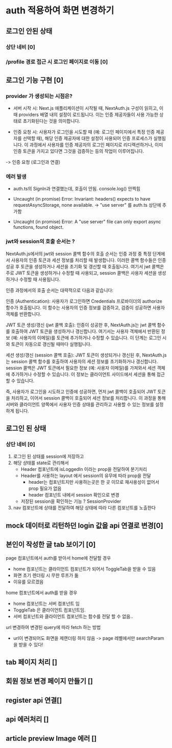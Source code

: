 # auth 적용하여 화면 변경하기
## 로그인 안된 상태
### 상단 네비 [0]
### /profile 경로 접근 시 로그인 페이지로 이동 [0]

## 로그인 기능 구현 [0]
### provider 가 생성되는 시점은?
- 서버 시작 시: Next.js 애플리케이션이 시작될 때, NextAuth.js 구성이 읽히고, 이때 providers 배열 내의 설정이 로드됩니다. 이는 인증 제공자들이 사용 가능한 상태로 초기화된다는 것을 의미합니다.

- 인증 요청 시: 사용자가 로그인을 시도할 때 (예: 로그인 페이지에서 특정 인증 제공자를 선택할 때), 해당 인증 제공자에 대한 설정이 사용되어 인증 프로세스가 실행됩니다. 이 과정에서 사용자를 인증 제공자의 로그인 페이지로 리디렉션하거나, 이미 인증 토큰을 가지고 있다면 그것을 검증하는 등의 작업이 이루어집니다.

-> 인증 요청 (로그인과 연결)
### 에러 발생
- auth.ts의 SignIn과 연결했는데, 호출이 안됨. console.log() 안찍힘

- Uncaught (in promise) Error: Invariant: headers() expects to have requestAsyncStorage, none available.
-> "use server" 를 auth.ts 상단에 추가함

- Uncaught (in promise) Error: A "use server" file can only export async functions, found object.

###  jwt와 session의 호출 순서는 ?
NextAuth.js에서의 jwt와 session 콜백 함수의 호출 순서는 인증 과정 중 특정 단계에서 사용자의 인증 토큰과 세션 정보를 처리할 때 발생합니다. 이러한 콜백 함수들은 인증 성공 후 토큰을 생성하거나 세션을 초기화 및 갱신할 때 호출됩니다. 여기서 jwt 콜백은 주로 JWT 토큰을 생성하거나 수정할 때 사용되고, session 콜백은 사용자 세션을 생성하거나 수정할 때 사용됩니다.

인증 과정에서의 호출 순서는 대략적으로 다음과 같습니다:

인증 (Authentication): 사용자가 로그인하면 Credentials 프로바이더의 authorize 함수가 호출됩니다. 이 함수는 사용자의 인증 정보를 검증하고, 검증이 성공하면 사용자 객체를 반환합니다.

JWT 토큰 생성/갱신 (jwt 콜백 호출): 인증이 성공한 후, NextAuth.js는 jwt 콜백 함수를 호출하여 JWT 토큰을 생성하거나 갱신합니다. 여기서는 사용자 객체에서 반환된 정보 (예: 사용자의 이메일)를 토큰에 추가하거나 수정할 수 있습니다. 이 단계는 로그인 시와 토큰이 자동으로 갱신될 때마다 실행됩니다.

세션 생성/갱신 (session 콜백 호출): JWT 토큰이 생성되거나 갱신된 후, NextAuth.js는 session 콜백 함수를 호출하여 사용자의 세션 정보를 초기화하거나 갱신합니다. session 콜백은 JWT 토큰에서 필요한 정보 (예: 사용자 이메일)를 가져와서 세션 객체에 추가하거나 수정할 수 있습니다. 이 정보는 클라이언트 사이드에서 세션을 통해 접근할 수 있습니다.

즉, 사용자가 로그인을 시도하고 인증에 성공하면, 먼저 jwt 콜백이 호출되어 JWT 토큰을 처리하고, 이어서 session 콜백이 호출되어 세션 정보를 처리합니다. 이 과정을 통해 서버와 클라이언트 양쪽에서 사용자 인증 상태를 관리하고 사용할 수 있는 정보를 설정하게 됩니다.

## 로그인 된 상태
### 상단 네비 [0]
1. 로그인 된 상태를 session에 저장하고 
2. 해당 상태를 state로 관리해서
    - Header 컴포넌트에 isLoggedIn 이라는 prop을 전달하여 분기처리
    - Header를 사용하는 layout 에서 session의 유무에 따라 prop을 전달
        - header는 컴포넌트지만 사용하는곳은 한 곳 이므로 재사용성이 없어서 prop 필요가 없음
        - header 컴포넌트 내에서 session 확인으로 변경
    - 저장된 session을 확인하는 기능 ? SessionProvider
3. nav 컴포넌트에 상태를 전달하여 해당 상태에 따라 다른 컴포넌트를 노출한다

## mock 데이터로 리턴하던 login 값을 api 연결로 변경[0]

## 본인이 작성한 글 tab 보이기 [0]

page 컴포넌트에서 auth를 받아서 home에 전달할 경우
- home 컴포넌트는 클라이언트 컴포넌트가 되어서 ToggleTab을 받을 수 있음
- 화면 초기 렌더링 시 무한 루프가 돎
- 이유를 모르겠음 

home 컴포넌트에서 auth를 받을 경우 
- home 컴포넌트는 서버 컴포넌트 임
- ToggleTab 은 클라이언트 컴포넌트임. 
- 서버 컴포넌트와 클라이언트 컴포넌트는 함수를 전달 할 수 없음.. 

url 변경하여 변경된 query에 따라 fetch 하는 방법
- url이 변경되어도 화면을 제랜더링 하지 않음
-> page 레벨에서만 searchParam을 받을 수 있다!

## tab 페이지 처리 []

## 회원 정보 변경 페이지 만들기 []

## register api 연결[]

## api 에러처리 []

## article preview Image 에러 []

